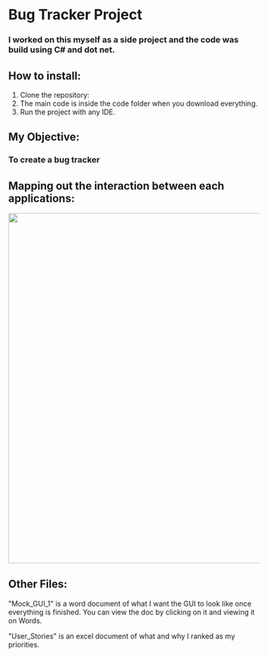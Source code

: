 # Bug Tracker Project
### I worked on this myself as a side project and the code was build using C# and dot net.  

## How to install:
1. Clone the repository: 
2. The main code is inside the code folder when you download everything.
3. Run the project with any IDE.

## My Objective: 
### To create a bug tracker 

## Mapping out the interaction between each applications:
<img src= "" width="700">

## Other Files:
"Mock_GUI_1" is a word document of what I want the GUI to look like once everything is finished. You can view the doc by clicking on it and viewing it on Words.

"User_Stories" is an excel document of what and why I ranked as my priorities.
